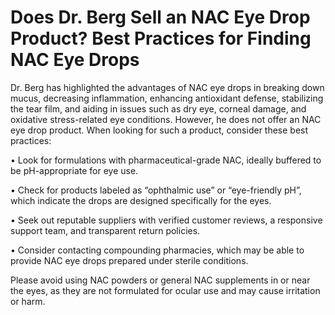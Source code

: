 # Does Dr. Berg Sell an NAC Eye Drop Product? Best Practices for Finding NAC Eye Drops

Dr. Berg has highlighted the advantages of NAC eye drops in breaking down mucus, decreasing inflammation, enhancing antioxidant defense, stabilizing the tear film, and aiding in issues such as dry eye, corneal damage, and oxidative stress-related eye conditions. However, he does not offer an NAC eye drop product. When looking for such a product, consider these best practices:

• Look for formulations with pharmaceutical-grade NAC, ideally buffered to be pH-appropriate for eye use.

• Check for products labeled as “ophthalmic use” or “eye-friendly pH”, which indicate the drops are designed specifically for the eyes.

• Seek out reputable suppliers with verified customer reviews, a responsive support team, and transparent return policies.

• Consider contacting compounding pharmacies, which may be able to provide NAC eye drops prepared under sterile conditions.

Please avoid using NAC powders or general NAC supplements in or near the eyes, as they are not formulated for ocular use and may cause irritation or harm.